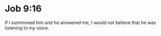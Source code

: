 # Job 9:16

If I summoned him and he answered me, I would not believe that he was listening to my voice.
